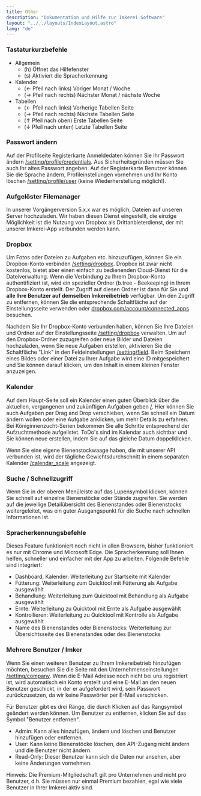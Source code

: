 ```yaml
---
title: Other
description: "Dokumentation und Hilfe zur Imkerei Software"
layout: "../../layouts/IndexLayout.astro"
lang: "de"
---
```


### Tastaturkurzbefehle

- Allgemein
  - (h) Öffnet das Hilfefenster
  - (s) Aktiviert die Spracherkennung
- Kalender
  - (← Pfeil nach links) Voriger Monat / Woche
  - (→ Pfeil nach rechts) Nächster Monat / nächste Woche
- Tabellen
  - (← Pfeil nach links) Vorherige Tabellen Seite
  - (→ Pfeil nach rechts) Nächste Tabellen Seite
  - (↑ Pfeil nach oben) Erste Tabellen Seite
  - (↓ Pfeil nach unten) Letzte Tabellen Seite

### Passwort ändern

Auf der Profilseite Registerkarte Anmeldedaten können Sie Ihr Passwort ändern [/setting/profile/credentials](https://app.btree.at/setting/profile/credentials). Aus Sicherheitsgründen müssen Sie auch Ihr altes Passwort angeben. Auf der Registerkarte Benutzer können Sie die Sprache ändern, Profileinstellungen vornehmen und Ihr Konto löschen [/setting/profile/user](https://app.btree.at/setting/profile/user) (keine Wiederherstellung möglich!).

### Aufgelöster Filemanager

In unserer Vorgängerversion 5.x.x war es möglich, Dateien auf unseren Server hochzuladen. Wir haben diesen Dienst eingestellt, die einzige Möglichkeit ist die Nutzung von Dropbox als Drittanbieterdienst, der mit unserer Imkerei-App verbunden werden kann.

### Dropbox

Um Fotos oder Dateien zu Aufgaben etc. hinzuzufügen, können Sie ein Dropbox-Konto verbinden [/setting/dropbox](https://app.btree.at/setting/dropbox). Dropbox ist zwar nicht kostenlos, bietet aber einen einfach zu bedienenden Cloud-Dienst für die Dateiverwaltung. Wenn die Verbindung zu Ihrem Dropbox-Konto authentifiziert ist, wird ein spezieller Ordner (b.tree - Beekeeping) in Ihrem Dropbox-Konto erstellt. Der Zugriff auf diesen Ordner ist dann für Sie und **alle Ihre Benutzer auf demselben Imkereibetrieb** verfügbar. Um den Zugriff zu entfernen, können Sie die entsprechende Schaltfläche auf der Einstellungsseite verwenden oder [dropbox.com/account/connected_apps](https://www.dropbox.com/account/connected_apps) besuchen.

Nachdem Sie Ihr Dropbox-Konto verbunden haben, können Sie Ihre Dateien und Ordner auf der Einstellungsseite [/setting/dropbox](https://app.btree.at/setting/dropbox) verwalten. Um auf den Dropbox-Ordner zuzugreifen oder neue Bilder und Dateien hochzuladen, wenn Sie neue Aufgaben erstellen, aktivieren Sie die Schaltfläche "Link" in den Feldeinstellungen [/setting/field](https://app.btree.at/setting/field). Beim Speichern eines Bildes oder einer Datei zu Ihrer Aufgabe wird eine ID mitgespeichert und Sie können darauf klicken, um den Inhalt in einem kleinen Fenster anzuzeigen.

### Kalender

Auf dem Haupt-Seite soll ein Kalender einen guten Überblick über die aktuellen, vergangenen und zukünftigen Aufgaben geben [/](https://app.btree.at/). Hier können Sie auch Aufgaben per Drag and Drop verschieben, wenn Sie schnell ein Datum ändern wollen oder eine Aufgabe anklicken, um mehr Details zu erfahren. Bei Königinnenzucht-Serien bekommen Sie alle Schritte entsprechend der Aufzuchtmethode aufgelistet. ToDo's sind im Kalendar auch sichtbar und Sie können neue erstellen, indem Sie auf das gleiche Datum doppelklicken.

Wenn Sie eine eigene Bienenstockwaage haben, die mit unserer API verbunden ist, wird der tägliche Gewichtsdurchschnitt in einem separaten Kalender [/calendar_scale](https://app.btree.at/calendar_scale) angezeigt.

### Suche / Schnellzugriff

Wenn Sie in der oberen Menüleiste auf das Lupensymbol klicken, können Sie schnell auf einzelne Bienenstöcke oder Stände zugreifen. Sie werden auf die jeweilige Detailübersicht des Bienenstandes oder Bienenstocks weitergeleitet, was ein guter Ausgangspunkt für die Suche nach schnellen Informationen ist.

### Spracherkennungsbefehle

Dieses Feature funktioniert noch nicht in allen Browsern, bisher funktioniert es nur mit Chrome und Microsoft Edge. Die Spracherkennung soll Ihnen helfen, schneller und einfacher mit der App zu arbeiten. Folgende Befehle sind integriert:

- Dashboard, Kalender: Weiterleitung zur Startseite mit Kalender
- Fütterung: Weiterleitung zum Quicktool mit Fütterung als Aufgabe ausgewählt
- Behandlung: Weiterleitung zum Quicktool mit Behandlung als Aufgabe ausgewählt
- Ernte: Weiterleitung zu Quicktool mit Ernte als Aufgabe ausgewählt
- Kontrollieren: Weiterleitung zu Quicktool mit Kontrolle als Aufgabe ausgewählt
- Name des Bienenstandes oder Bienenstocks: Weiterleitung zur Übersichtsseite des Bienenstandes oder des Bienenstocks

### Mehrere Benutzer / Imker

Wenn Sie einen weiteren Benutzer zu Ihrem Imkereibetrieb hinzufügen möchten, besuchen Sie die Seite mit den Unternehmenseinstellungen [/setting/company](https://app.btree.at/setting/company). Wenn die E-Mail Adresse noch nicht bei uns registriert ist, wird automatisch ein Konto erstellt und eine E-Mail an den neuen Benutzer geschickt, in der er aufgefordert wird, sein Passwort zurückzusetzen, da wir keine Passwörter per E-Mail verschicken.

Für Benutzer gibt es drei Ränge, die durch Klicken auf das Rangsymbol geändert werden können. Um Benutzer zu entfernen, klicken Sie auf das Symbol "Benutzer entfernen".

- Admin: Kann alles hinzufügen, ändern und löschen und Benutzer hinzufügen oder entfernen.
- User: Kann keine Bienenstöcke löschen, den API-Zugang nicht ändern und die Benutzer nicht ändern.
- Read-Only: Dieser Benutzer kann sich die Daten nur ansehen, aber keine Änderungen vornehmen.

Hinweis: Die Premium-Mitgliedschaft gilt pro Unternehmen und nicht pro Benutzer, d.h. Sie müssen nur einmal Premium bezahlen, egal wie viele Benutzer in Ihrer Imkerei aktiv sind.
